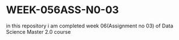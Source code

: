 # WEEK-056ASS-N0-03
 in this repository i am completed week 06(Assignment no 03) of Data Science Master 2.0 course
